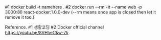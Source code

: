 #1 docker build -t namehere .
#2 docker run --rm -it --name web -p 3000:80 react-docker:1.0.0-dev
(--rm means once app is closed then let it remove it too.)

Reference.
#1 생활코딩
#2 Docker official channel https://youtu.be/8VHheCkw-7k